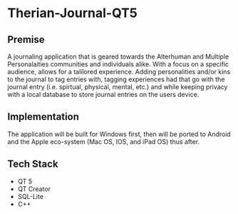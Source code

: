 # Therian-Journal-QT5

## Premise
  A journaling application that is geared towards the Alterhuman and Multiple Personalaities communities and individuals alike. With a focus on a specific audience, allows for a talilored experience.
  Adding personalities and/or kins to the journal to tag entries with, tagging experiences had that go with the journal entry (i.e. spirtual, physical, mental, etc.) and while keeping privacy with a local
  database to store journal entries on the users device.

## Implementation

  The application will be built for Windows first, then will be ported to Android and the Apple eco-system (Mac OS, IOS, and iPad OS) thus after.


## Tech Stack

  * QT 5
  * QT Creator
  * SQL-Lite
  * C++
